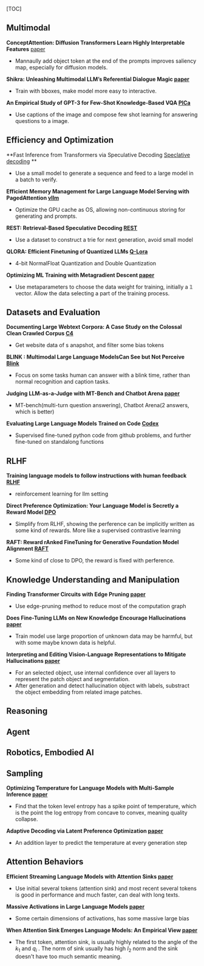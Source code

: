[TOC]


## Multimodal

**ConceptAttention: Diffusion Transformers Learn Highly Interpretable Features** [paper](https://arxiv.org/pdf/2502.04320)
* Mannaully add object token at the end of the prompts improves saliency map, especially for diffusion models.


**Shikra: Unleashing Multimodal LLM’s Referential Dialogue Magic [paper](https://arxiv.org/pdf/2306.15195)**
* Train with bboxes, make model more easy to interactive.


**An Empirical Study of GPT-3 for Few-Shot Knowledge-Based VQA [PICa](https://arxiv.org/pdf/2109.05014)**
* Use captions of the image and compose few shot learning for answering questions to a image.


## Efficiency and Optimization

**Fast Inference from Transformers via Speculative Decoding [Speclative decoding](https://arxiv.org/pdf/2211.17192) **

* Use a small model to generate a sequence and feed to a large model in a batch to verify.

**Efficient Memory Management for Large Language Model Serving with PagedAttention [vllm](https://arxiv.org/pdf/2309.06180)**

* Optimize the GPU cache as OS, allowing non-continuous storing for generating and prompts.

**REST: Retrieval-Based Speculative Decoding [REST](https://arxiv.org/pdf/2311.08252)**

* Use a dataset to construct a trie for next generation, avoid small model

**QLORA: Efficient Finetuning of Quantized LLMs [Q-Lora](https://arxiv.org/pdf/2305.14314)**
* 4-bit NormalFloat Quantization and Double Quantization


**Optimizing ML Training with Metagradient Descent [paper](https://arxiv.org/pdf/2503.13751)**
* Use metaparameters to choose the data weight for training, initially a $\mathbb{1}$ vector. Allow the data selecting a part of the training process.


## Datasets and Evaluation

**Documenting Large Webtext Corpora: A Case Study on the Colossal Clean Crawled Corpus [C4](https://arxiv.org/pdf/2104.08758)**
* Get website data of s anapshot, and filter some bias tokens

**BLINK : Multimodal Large Language ModelsCan See but Not Perceive [Blink](https://arxiv.org/pdf/2404.12390)**
* Focus on some tasks human can answer with a blink time, rather than normal recognition and caption tasks.

**Judging LLM-as-a-Judge with MT-Bench and Chatbot Arena [paper](https://arxiv.org/pdf/2306.05685)**
* MT-bench(multi-turn question answering), Chatbot Arena(2 answers, which is better)

**Evaluating Large Language Models Trained on Code [Codex](https://arxiv.org/pdf/2107.03374)**
* Supervised fine-tuned python code from github problems, and further fine-tuned on standalong functions



## RLHF
**Training language models to follow instructions with human feedback [RLHF](https://arxiv.org/pdf/2203.02155)**
* reinforcement learning for llm setting

**Direct Preference Optimization: Your Language Model is Secretly a Reward Model [DPO](https://arxiv.org/pdf/2305.18290)**
* Simplify from RLHF, showing the perference can be implicitly written as some kind of rewards. More like a supervised contrastive learning

**RAFT: Reward rAnked FineTuning for Generative Foundation Model Alignment [RAFT](https://arxiv.org/pdf/2304.06767)**
* Some kind of close to DPO, the reward is fixed with perference.



## Knowledge Understanding and Manipulation
**Finding Transformer Circuits with Edge Pruning [paper](https://arxiv.org/pdf/2406.16778)**
* Use edge-pruning method to reduce most of the computation graph

**Does Fine-Tuning LLMs on New Knowledge Encourage Hallucinations [paper](https://arxiv.org/pdf/2405.05904)**
* Train model use large proportion of unknown data may be harmful, but with some maybe known data is helpful.

**Interpreting and Editing Vision-Language Representations to Mitigate Hallucinations [paper](https://arxiv.org/pdf/2410.02762)**
* For an selected object, use internal confidence over all layers to represent the patch object and segmentation.
* After generation and detect hallucination object with labels, substract the object embedding from related image patches.



## Reasoning



## Agent



## Robotics, Embodied AI



## Sampling
**Optimizing Temperature for Language Models with Multi-Sample Inference [paper](https://arxiv.org/pdf/2502.05234)**
* Find that the token level entropy has a spike point of temperature, which is the point the log entropy from concave to convex, meaning quality collapse.


**Adaptive Decoding via Latent Preference Optimization [paper](https://arxiv.org/pdf/2411.09661)**
* An addition layer to predict the temperature at every generation step


## Attention Behaviors

**Efficient Streaming Language Models with Attention Sinks [paper](https://paperswithcode.com/method/attention-sinks)**
* Use initial several tokens (attention sink) and most recent several tokens is good in performance and much faster, can deal with long texts.


**Massive Activations in Large Language Models [paper](https://arxiv.org/pdf/2402.17762)**
* Some certain dimensions of activations, has some massive large bias

**When Attention Sink Emerges Language Models: An Empirical View [paper](https://arxiv.org/pdf/2410.10781v1)**

* The first token, attention sink, is usually highly related to the angle of the $k_1$ and $q_i$ . The norm of sink usually has high $l_2$ norm and the sink doesn't have too much semantic meaning.


